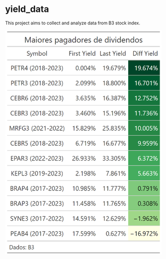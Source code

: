 
<!-- README.md is generated from README.Rmd. Please edit that file -->

# yield_data

This project aims to collect and analyze data from B3 stock index.

![](maiores_yields.png)
